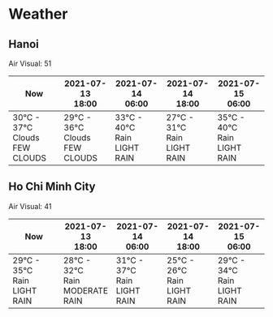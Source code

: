# Weather

## Hanoi

Air Visual: 51

<table>

<thead>

<tr>

<th>Now</th>

<th>
<div>2021-07-13</div>
<div>18:00</div>
</th>
<th>
<div>2021-07-14</div>
<div>06:00</div>
</th>
<th>
<div>2021-07-14</div>
<div>18:00</div>
</th>
<th>
<div>2021-07-15</div>
<div>06:00</div>
</th>

</tr>

</thead>

<tbody>

<tr>

<td width="20%">
<div>30°C - 37°C</div>
<div>Clouds</div>
<div>FEW CLOUDS</div>
</td>

<td width="20%">
<div>29°C - 36°C</div>
<div>Clouds</div>
<div>FEW CLOUDS</div>
</td>
<td width="20%">
<div>33°C - 40°C</div>
<div>Rain</div>
<div>LIGHT RAIN</div>
</td>
<td width="20%">
<div>27°C - 31°C</div>
<div>Rain</div>
<div>LIGHT RAIN</div>
</td>
<td width="20%">
<div>35°C - 40°C</div>
<div>Rain</div>
<div>LIGHT RAIN</div>
</td>

</tr>

</tbody>

</table>

## Ho Chi Minh City

Air Visual: 41

<table>

<thead>

<tr>

<th>Now</th>

<th>
<div>2021-07-13</div>
<div>18:00</div>
</th>
<th>
<div>2021-07-14</div>
<div>06:00</div>
</th>
<th>
<div>2021-07-14</div>
<div>18:00</div>
</th>
<th>
<div>2021-07-15</div>
<div>06:00</div>
</th>

</tr>

</thead>

<tbody>

<tr>

<td width="20%">
<div>29°C - 35°C</div>
<div>Rain</div>
<div>LIGHT RAIN</div>
</td>

<td width="20%">
<div>28°C - 32°C</div>
<div>Rain</div>
<div>MODERATE RAIN</div>
</td>
<td width="20%">
<div>31°C - 37°C</div>
<div>Rain</div>
<div>LIGHT RAIN</div>
</td>
<td width="20%">
<div>25°C - 26°C</div>
<div>Rain</div>
<div>LIGHT RAIN</div>
</td>
<td width="20%">
<div>29°C - 34°C</div>
<div>Rain</div>
<div>LIGHT RAIN</div>
</td>

</tr>

</tbody>

</table>
